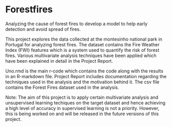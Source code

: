 # Forestfires
Analyzing the cause of forest fires to develop a model to help early detection and avoid spread of fires.

This project explores the data collected at the montesinho national park in Portugal for analyzing forest fires. The dataset contains the Fire Weather Index (FWI) features which is a system used to quantify the risk of forest fires. Various multivariate analysis techniques have been applied which have been explained in detail in the Project Report.

Uno.rmd is the main r-code which contains the code along with the results in an R-markdown file.
Project Report includes documentation regarding the techniques used in the analysis and the motivation behind it.
The csv file contains the Forest Fires dataset used in the analysis.

Note: The aim of this project is to apply certain multivariate analysis and unsupervised learning techiques on the target dataset and hence 
achieving a high level of accuracy in supervised learning is not a priority. However, this is being worked on and will be released in the future versions of this project.
